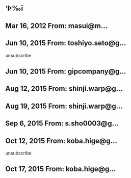 ## ‘Þ‰ï

## Mar 16, 2012 From: masui@m...

## Jun 10, 2015 From: toshiyo.seto@g...

unsubscribe

## Jun 10, 2015 From: gipcompany@g...

## Aug 12, 2015 From: shinji.warp@g...

## Aug 19, 2015 From: shinji.warp@g...

## Sep 6, 2015 From: s.sho0003@g...

## Oct 12, 2015 From: koba.hige@g...

unsubscribe

## Oct 17, 2015 From: koba.hige@g...

